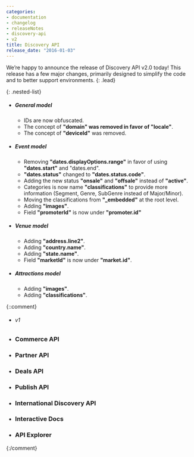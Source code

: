 ```yaml
---
categories:
- documentation
- changelog
- releaseNotes
- discovery-api
- v2
title: Discovery API
release_date: "2016-01-03"
---
```

We’re happy to announce the release of Discovery API v2.0 today! This release has a few major changes, primarily designed to simplify the code and to better support environments.
{: .lead}

{: .nested-list}
  + ##### General model
    * IDs are now obfuscated.
    * The concept of **"domain" was removed in favor of "locale"**.
    * The concept of **"deviceId"** was removed.
  + ##### Event model
    * Removing **"dates.displayOptions.range"** in favor of using **"dates.start"** and "dates.end".
    * **"dates.status"** changed to **"dates.status.code"**.
    * Adding the new status **"onsale"** and **"offsale"** instead of **"active"**.
    * Categories is now name **"classifications"** to provide more information (Segment, Genre, SubGenre instead of Major/Minor).
    * Moving the classifications from **"_embedded"** at the root level.
    * Adding **"images"**.
    * Field **"promoterId"** is now under **"promoter.id"**
  + ##### Venue model
    * Adding **"address.line2"**.
    * Adding **"country.name"**.
    * Adding **"state.name"**.
    * Field **"marketId"** is now under **"market.id"**.
  + ##### Attractions model
    * Adding **"images"**.
    * Adding **"classifications"**.

{::comment}
  * ###### v1
- ### Commerce API
- ### Partner API
- ### Deals API
- ### Publish API
- ### International Discovery API
- ### Interactive Docs
- ### API Explorer
{:/comment}
